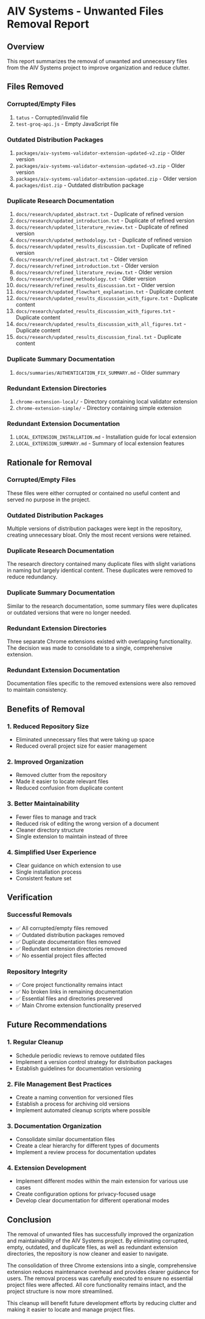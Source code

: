 # AIV Systems - Unwanted Files Removal Report

## Overview
This report summarizes the removal of unwanted and unnecessary files from the AIV Systems project to improve organization and reduce clutter.

## Files Removed

### Corrupted/Empty Files
1. `tatus` - Corrupted/invalid file
2. `test-groq-api.js` - Empty JavaScript file

### Outdated Distribution Packages
1. `packages/aiv-systems-validator-extension-updated-v2.zip` - Older version
2. `packages/aiv-systems-validator-extension-updated-v3.zip` - Older version
3. `packages/aiv-systems-validator-extension-updated.zip` - Older version
4. `packages/dist.zip` - Outdated distribution package

### Duplicate Research Documentation
1. `docs/research/updated_abstract.txt` - Duplicate of refined version
2. `docs/research/updated_introduction.txt` - Duplicate of refined version
3. `docs/research/updated_literature_review.txt` - Duplicate of refined version
4. `docs/research/updated_methodology.txt` - Duplicate of refined version
5. `docs/research/updated_results_discussion.txt` - Duplicate of refined version
6. `docs/research/refined_abstract.txt` - Older version
7. `docs/research/refined_introduction.txt` - Older version
8. `docs/research/refined_literature_review.txt` - Older version
9. `docs/research/refined_methodology.txt` - Older version
10. `docs/research/refined_results_discussion.txt` - Older version
11. `docs/research/updated_flowchart_explanation.txt` - Duplicate content
12. `docs/research/updated_results_discussion_with_figure.txt` - Duplicate content
13. `docs/research/updated_results_discussion_with_figures.txt` - Duplicate content
14. `docs/research/updated_results_discussion_with_all_figures.txt` - Duplicate content
15. `docs/research/updated_results_discussion_final.txt` - Duplicate content

### Duplicate Summary Documentation
1. `docs/summaries/AUTHENTICATION_FIX_SUMMARY.md` - Older summary

### Redundant Extension Directories
1. `chrome-extension-local/` - Directory containing local validator extension
2. `chrome-extension-simple/` - Directory containing simple extension

### Redundant Extension Documentation
1. `LOCAL_EXTENSION_INSTALLATION.md` - Installation guide for local extension
2. `LOCAL_EXTENSION_SUMMARY.md` - Summary of local extension features

## Rationale for Removal

### Corrupted/Empty Files
These files were either corrupted or contained no useful content and served no purpose in the project.

### Outdated Distribution Packages
Multiple versions of distribution packages were kept in the repository, creating unnecessary bloat. Only the most recent versions were retained.

### Duplicate Research Documentation
The research directory contained many duplicate files with slight variations in naming but largely identical content. These duplicates were removed to reduce redundancy.

### Duplicate Summary Documentation
Similar to the research documentation, some summary files were duplicates or outdated versions that were no longer needed.

### Redundant Extension Directories
Three separate Chrome extensions existed with overlapping functionality. The decision was made to consolidate to a single, comprehensive extension.

### Redundant Extension Documentation
Documentation files specific to the removed extensions were also removed to maintain consistency.

## Benefits of Removal

### 1. Reduced Repository Size
- Eliminated unnecessary files that were taking up space
- Reduced overall project size for easier management

### 2. Improved Organization
- Removed clutter from the repository
- Made it easier to locate relevant files
- Reduced confusion from duplicate content

### 3. Better Maintainability
- Fewer files to manage and track
- Reduced risk of editing the wrong version of a document
- Cleaner directory structure
- Single extension to maintain instead of three

### 4. Simplified User Experience
- Clear guidance on which extension to use
- Single installation process
- Consistent feature set

## Verification

### Successful Removals
- ✅ All corrupted/empty files removed
- ✅ Outdated distribution packages removed
- ✅ Duplicate documentation files removed
- ✅ Redundant extension directories removed
- ✅ No essential project files affected

### Repository Integrity
- ✅ Core project functionality remains intact
- ✅ No broken links in remaining documentation
- ✅ Essential files and directories preserved
- ✅ Main Chrome extension functionality preserved

## Future Recommendations

### 1. Regular Cleanup
- Schedule periodic reviews to remove outdated files
- Implement a version control strategy for distribution packages
- Establish guidelines for documentation versioning

### 2. File Management Best Practices
- Create a naming convention for versioned files
- Establish a process for archiving old versions
- Implement automated cleanup scripts where possible

### 3. Documentation Organization
- Consolidate similar documentation files
- Create a clear hierarchy for different types of documents
- Implement a review process for documentation updates

### 4. Extension Development
- Implement different modes within the main extension for various use cases
- Create configuration options for privacy-focused usage
- Develop clear documentation for different operational modes

## Conclusion

The removal of unwanted files has successfully improved the organization and maintainability of the AIV Systems project. By eliminating corrupted, empty, outdated, and duplicate files, as well as redundant extension directories, the repository is now cleaner and easier to navigate.

The consolidation of three Chrome extensions into a single, comprehensive extension reduces maintenance overhead and provides clearer guidance for users. The removal process was carefully executed to ensure no essential project files were affected. All core functionality remains intact, and the project structure is now more streamlined.

This cleanup will benefit future development efforts by reducing clutter and making it easier to locate and manage project files.